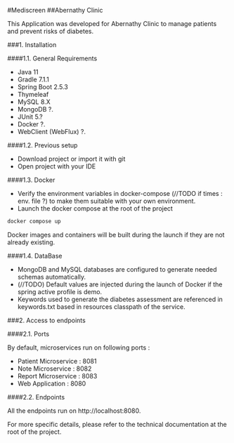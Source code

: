 #Mediscreen
##Abernathy Clinic

This Application was developed for Abernathy Clinic to manage patients and prevent risks of diabetes.

###1. Installation

####1.1. General Requirements
 - Java 11
 - Gradle 7.1.1
 - Spring Boot 2.5.3
 - Thymeleaf
 - MySQL 8.X
 - MongoDB ?.
 - JUnit 5.?
 - Docker ?.
 - WebClient (WebFlux) ?.

####1.2. Previous setup
 - Download project or import it with git
 - Open project with your IDE

####1.3. Docker
- Verify the environment variables in docker-compose (//TODO if times : env. file ?) to make them suitable with your own environment.
- Launch the docker compose at the root of the project
````bash
docker compose up
````
Docker images and containers will be built during the launch if they are not already existing.

####1.4. DataBase
- MongoDB and MySQL databases are configured to generate needed schemas automatically.
- (//TODO) Default values are injected during the launch of Docker if the spring active profile is demo.
- Keywords used to generate the diabetes assessment are referenced in keywords.txt based in resources classpath of the service.

###2. Access to endpoints

####2.1. Ports

By default, microservices run on following ports :
- Patient Microservice : 8081
- Note Microservice : 8082
- Report Microservice : 8083
- Web Application : 8080

####2.2. Endpoints

All the endpoints run on http://localhost:8080.

For more specific details, please refer to the technical documentation at the root of the project.
